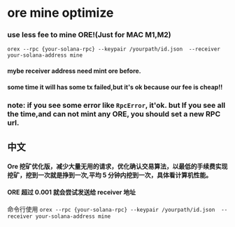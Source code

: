 # ore mine optimize

### use less fee to mine ORE!(Just for MAC M1,M2)

`orex --rpc {your-solana-rpc} --keypair /yourpath/id.json  --receiver your-solana-address mine`

#### mybe receiver address need mint ore before.

#### some time it will has some tx failed,but it's ok because our fee is cheap!!

### note: if you see some error like `RpcError`, it'ok. but If you see all the time,and can not mint any ORE, you should set a new RPC url.

## 中文

#### Ore 挖矿优化版，减少大量无用的请求，优化确认交易算法，以最低的手续费实现挖矿，挖到一次就是挣到一次,平均 5 分钟内挖到一次，具体看计算机性能。

#### ORE 超过 0.001 就会尝试发送给 receiver 地址

命令行使用 `orex --rpc {your-solana-rpc} --keypair /yourpath/id.json  --receiver your-solana-address mine`
